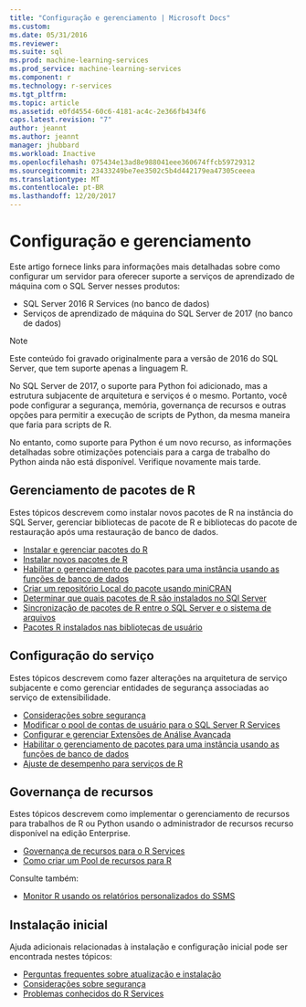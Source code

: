 ```yaml
---
title: "Configuração e gerenciamento | Microsoft Docs"
ms.custom: 
ms.date: 05/31/2016
ms.reviewer: 
ms.suite: sql
ms.prod: machine-learning-services
ms.prod_service: machine-learning-services
ms.component: r
ms.technology: r-services
ms.tgt_pltfrm: 
ms.topic: article
ms.assetid: e0fd4554-60c6-4181-ac4c-2e366fb434f6
caps.latest.revision: "7"
author: jeannt
ms.author: jeannt
manager: jhubbard
ms.workload: Inactive
ms.openlocfilehash: 075434e13ad8e988041eee360674ffcb59729312
ms.sourcegitcommit: 23433249be7ee3502c5b4d442179ea47305ceeea
ms.translationtype: MT
ms.contentlocale: pt-BR
ms.lasthandoff: 12/20/2017
---
```

# <a name="configuration-and-management"></a>Configuração e gerenciamento

Este artigo fornece links para informações mais detalhadas sobre como configurar um servidor para oferecer suporte a serviços de aprendizado de máquina com o SQL Server nesses produtos:

+ SQL Server 2016 R Services (no banco de dados)
+ Serviços de aprendizado de máquina do SQL Server de 2017 (no banco de dados)

> [!NOTE]
> 
> Este conteúdo foi gravado originalmente para a versão de 2016 do SQL Server, que tem suporte apenas a linguagem R.
> 
> No SQL Server de 2017, o suporte para Python foi adicionado, mas a estrutura subjacente de arquitetura e serviços é o mesmo. Portanto, você pode configurar a segurança, memória, governança de recursos e outras opções para permitir a execução de scripts de Python, da mesma maneira que faria para scripts de R.
> 
> No entanto, como suporte para Python é um novo recurso, as informações detalhadas sobre otimizações potenciais para a carga de trabalho do Python ainda não está disponível. Verifique novamente mais tarde.

## <a name="r-package-management"></a>Gerenciamento de pacotes de R

Estes tópicos descrevem como instalar novos pacotes de R na instância do SQL Server, gerenciar bibliotecas de pacote de R e bibliotecas do pacote de restauração após uma restauração de banco de dados.

+ [Instalar e gerenciar pacotes do R](installing-and-managing-r-packages.md)
+ [Instalar novos pacotes de R](install-additional-r-packages-on-sql-server.md)
+ [Habilitar o gerenciamento de pacotes para uma instância usando as funções de banco de dados](r-package-how-to-enable-or-disable.md)
+ [Criar um repositório Local do pacote usando miniCRAN](create-a-local-package-repository-using-minicran.md)
+ [Determinar que quais pacotes de R são instalados no SQl Server](determine-which-packages-are-installed-on-sql-server.md)
+ [Sincronização de pacotes de R entre o SQL Server e o sistema de arquivos](package-install-uninstall-and-sync.md)
+ [Pacotes R instalados nas bibliotecas de usuário](packages-installed-in-user-libraries.md)

## <a name="service-configuration"></a>Configuração do serviço

Estes tópicos descrevem como fazer alterações na arquitetura de serviço subjacente e como gerenciar entidades de segurança associadas ao serviço de extensibilidade.

+ [Considerações sobre segurança](security-considerations-for-the-r-runtime-in-sql-server.md)
+ [Modificar o pool de contas de usuário para o SQL Server R Services](../../advanced-analytics/r/modify-the-user-account-pool-for-sql-server-r-services.md)
+ [Configurar e gerenciar Extensões de Análise Avançada](../../advanced-analytics/r/configure-and-manage-advanced-analytics-extensions.md)
+ [Habilitar o gerenciamento de pacotes para uma instância usando as funções de banco de dados](r-package-how-to-enable-or-disable.md)
+ [Ajuste de desempenho para serviços de R](sql-server-r-services-performance-tuning.md)

## <a name="resource-governance"></a>Governança de recursos

Estes tópicos descrevem como implementar o gerenciamento de recursos para trabalhos de R ou Python usando o administrador de recursos recurso disponível na edição Enterprise.

+ [Governança de recursos para o R Services](../../advanced-analytics/r/resource-governance-for-r-services.md)
+ [Como criar um Pool de recursos para R](../../advanced-analytics/r/how-to-create-a-resource-pool-for-r.md)

Consulte também:

+ [Monitor R usando os relatórios personalizados do SSMS](monitor-r-services-using-custom-reports-in-management-studio.md)

## <a name="initial-setup"></a>Instalação inicial

Ajuda adicionais relacionadas à instalação e configuração inicial pode ser encontrada nestes tópicos:

+ [Perguntas frequentes sobre atualização e instalação](../r/upgrade-and-installation-faq-sql-server-r-services.md)
+ [Considerações sobre segurança](../r/security-considerations-for-the-r-runtime-in-sql-server.md)
+ [Problemas conhecidos do R Services](../../advanced-analytics/known-issues-for-sql-server-machine-learning-services.md)

